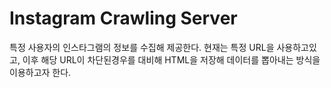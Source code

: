 # Instagram Crawling Server

특정 사용자의 인스타그램의 정보를 수집해 제공한다.
현재는 특정 URL을 사용하고있고, 이후 해당 URL이 차단된경우를 대비해 HTML을 저장해 데이터를 뽑아내는 방식을 이용하고자 한다.


